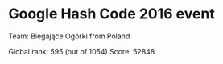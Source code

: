 # Google Hash Code 2016 event

Team: Biegające Ogórki
from Poland

Global rank: 595 (out of 1054)
Score: 52848
